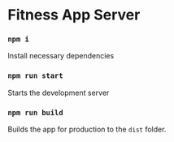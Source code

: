 # Fitness App Server

### `npm i`

Install necessary dependencies

### `npm run start`

Starts the development server

### `npm run build`

Builds the app for production to the `dist` folder.
